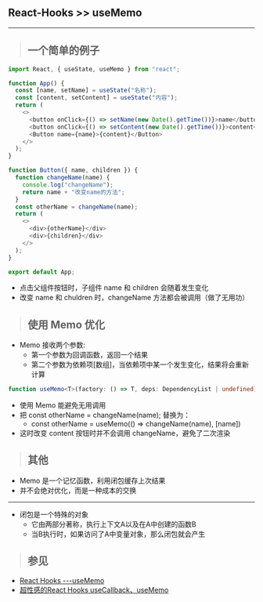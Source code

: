 ## React-Hooks >> useMemo

---

> ## 一个简单的例子

```javascript
import React, { useState, useMemo } from "react";

function App() {
  const [name, setName] = useState("名称");
  const [content, setContent] = useState("内容");
  return (
    <>
      <button onClick={() => setName(new Date().getTime())}>name</button>
      <button onClick={() => setContent(new Date().getTime())}>content</button>
      <Button name={name}>{content}</Button>
    </>
  );
}

function Button({ name, children }) {
  function changeName(name) {
    console.log("changeName");
    return name + "改变name的方法";
  }
  const otherName = changeName(name);
  return (
    <>
      <div>{otherName}</div>
      <div>{children}</div>
    </>
  );
}

export default App;
```

- 点击父组件按钮时，子组件 name 和 children 会随着发生变化
- 改变 name 和 chuldren 时，changeName 方法都会被调用（做了无用功）

> ## 使用 Memo 优化

- Memo 接收两个参数:
  - 第一个参数为回调函数，返回一个结果
  - 第二个参数为依赖项[数组]，当依赖项中某一个发生变化，结果将会重新计算

```typescript
function useMemo<T>(factory: () => T, deps: DependencyList | undefined): T;
```

- 使用 Memo 能避免无用调用
- 把 const otherName = changeName(name); 替换为：
  - const otherName = useMemo(() => changeName(name), [name])
- 这时改变 content 按钮时并不会调用 changeName，避免了二次渲染

> ## 其他

- Memo 是一个记忆函数，利用闭包缓存上次结果
- 并不会绝对优化，而是一种成本的交换
---
- 闭包是一个特殊的对象
    - 它由两部分著称，执行上下文A以及在A中创建的函数B
    - 当B执行时，如果访问了A中变量对象，那么闭包就会产生


> ## 参见
- [React Hooks ---useMemo](https://segmentfault.com/a/1190000018697490)
- [超性感的React Hooks useCallback、useMemo](https://blog.csdn.net/fedlover/article/details/103347989)